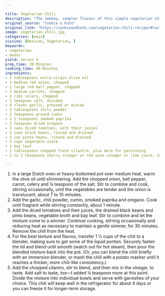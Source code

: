 ```yaml
---

title: Vegetarian Chili
description: "The smokey, complex flavour of this simple vegetarian chili comes from basic pantry ingredients, vegetables and spices!"
original_source: "Cookie & Kate"
original_link: "https://cookieandkate.com/vegetarian-chili-recipe/#tasty-recipes-23997"
image: vegetarian-chili.jpg
categories: [main]
cuisine: [Mexican, Vegetarian, ]
keywords:
- vegetarian
- beans
yield: serves 4
prep_time: 20 Minutes
cooking_time: 40 Minutes
ingredients:
- 2 tablespoons extra-virgin olive oil
- 1 medium red onion, chopped
- 1 large red bell pepper, chopped
- 2 medium carrots, chopped
- 2 ribs celery, chopped
- ½ teaspoon salt, divided
- 4 cloves garlic, pressed or minced
- 2 tablespoons chili powder
- 2 teaspoons ground cumin
- 1 ½ teaspoons smoked paprika
- 1 teaspoon dried oregano
- 2 cans diced tomatoes, with their juices
- 2 cans black beans, rinsed and drained
- 1 can pinto beans, rinsed and drained
- 2 cups vegetable stock
- 1 bay leaf
- 2 tablespoons chopped fresh cilantro, plus more for garnishing
- 1 to 2 teaspoons sherry vinegar or red wine vinegar or lime juice, to taste

---
```


1. In a large Dutch oven or heavy-bottomed pot over medium heat, warm the olive oil until shimmering. Add the chopped onion, bell pepper, carrot, celery and ¼ teaspoon of the salt. Stir to combine and cook, stirring occasionally, until the vegetables are tender and the onion is translucent, about 7 to 10 minutes.
2. Add the garlic, chili powder, cumin, smoked paprika and oregano. Cook until fragrant while stirring constantly, about 1 minute.
3. Add the diced tomatoes and their juices, the drained black beans and pinto beans, vegetable broth and bay leaf. Stir to combine and let the mixture come to a simmer. Continue cooking, stirring occasionally and reducing heat as necessary to maintain a gentle simmer, for 30 minutes. Remove the chili from the heat.
4. For the best texture and flavour, transfer 1 ½ cups of the chili to a blender, making sure to get some of the liquid portion. Securely fasten the lid and blend until smooth (watch out for hot steam), then pour the blended mixture back into the pot. (Or, you can blend the chili briefly with an immersion blender, or mash the chili with a potato masher until it reaches a thicker, more chili-like consistency.)
5. Add the chopped cilantro, stir to blend, and then mix in the vinegar, to taste. Add salt to taste, too—I added ¼ teaspoon more at this point. Divide the mixture into individual bowls and serve with garnishes of your choice. This chili will keep well in the refrigerator for about 4 days or you can freeze it for longer-term storage.
